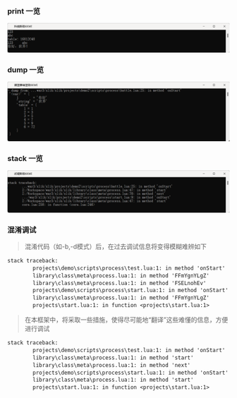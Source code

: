 ### print 一览

![Print](/docs/images/print.png)

### dump 一览

![Dump](/docs/images/dump.png)

### stack 一览

![Stack](/docs/images/stack.png)

### 混淆调试

> 混淆代码（如-b,-d模式）后，在过去调试信息将变得模糊难辨如下

```txt
stack traceback:
        projects\demo\scripts\process\test.lua:1: in method 'onStart'
        library\class\meta\process.lua:1: in method 'FFmYgnYLgZ'
        library\class\meta\process.lua:1: in method 'FSELnohEv'
        projects\demo\scripts\process\start.lua:1: in method 'onStart'
        library\class\meta\process.lua:1: in method 'FFmYgnYLgZ'
        projects\start.lua:1: in function <projects\start.lua:1>
```

> 在本框架中，将采取一些措施，使得尽可能地“翻译”这些难懂的信息，方便进行调试

```txt
stack traceback:
        projects\demo\scripts\process\test.lua:1: in method 'onStart'
        library\class\meta\process.lua:1: in method 'start'
        library\class\meta\process.lua:1: in method 'next'
        projects\demo\scripts\process\start.lua:1: in method 'onStart'
        library\class\meta\process.lua:1: in method 'start'
        projects\start.lua:1: in function <projects\start.lua:1>
```